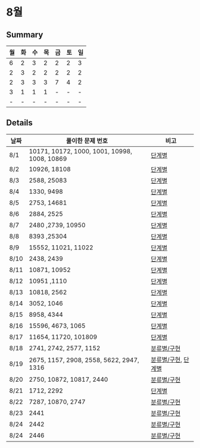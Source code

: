 # 8월
## Summary
|월|화|수|목|금|토|일|
|-|-|-|-|-|-|-|
|6|2|3|2|2|2|3|
|2|3|2|2|2|2|2|
|2|3|3|3|7|4|2|
|3|1|1|1|-|-|-|
|-|-|-|-|-|-|-|


## Details
|날짜|풀이한 문제 번호|비고|
|-|-|-|
|8/1|10171, 10172, 1000, 1001, 10998, 1008, 10869|[단계별](https://www.acmicpc.net/step)|
|8/2|10926, 18108|[단계별](https://www.acmicpc.net/step)|
|8/3|2588, 25083|[단계별](https://www.acmicpc.net/step)|
|8/4|1330, 9498|[단계별](https://www.acmicpc.net/step)|
|8/5|2753, 14681|[단계별](https://www.acmicpc.net/step)|
|8/6|2884, 2525|[단계별](https://www.acmicpc.net/step)|
|8/7|2480 ,2739, 10950|[단계별](https://www.acmicpc.net/step)|
|8/8|8393 ,25304|[단계별](https://www.acmicpc.net/step)|
|8/9|15552, 11021, 11022|[단계별](https://www.acmicpc.net/step)|
|8/10|2438, 2439|[단계별](https://www.acmicpc.net/step)|
|8/11|10871, 10952|[단계별](https://www.acmicpc.net/step)|
|8/12|10951 ,1110|[단계별](https://www.acmicpc.net/step)|
|8/13|10818, 2562|[단계별](https://www.acmicpc.net/step)|
|8/14|3052, 1046|[단계별](https://www.acmicpc.net/step)|
|8/15|8958, 4344|[단계별](https://www.acmicpc.net/step)|
|8/16|15596, 4673, 1065|[단계별](https://www.acmicpc.net/step)|
|8/17|11654, 11720, 101809|[단계별](https://www.acmicpc.net/step)|
|8/18|2741, 2742, 2577, 1152|[분류별/구현](https://www.acmicpc.net/problemset?sort=ac_desc&algo=102)|
|8/19|2675, 1157, 2908, 2558, 5622, 2947, 1316|[분류별/구현](https://www.acmicpc.net/problemset?sort=ac_desc&algo=102), [단계별](https://www.acmicpc.net/step)|
|8/20|2750, 10872, 10817, 2440|[분류별/구현](https://www.acmicpc.net/problemset?sort=ac_desc&algo=102)|
|8/21|1712, 2292|[단계별](https://www.acmicpc.net/step)|
|8/22|7287, 10870, 2747|[분류별/구현](https://www.acmicpc.net/problemset?sort=ac_desc&algo=102)|
|8/23|2441|[분류별/구현](https://www.acmicpc.net/problemset?sort=ac_desc&algo=102)|
|8/24|2442|[분류별/구현](https://www.acmicpc.net/problemset?sort=ac_desc&algo=102)|
|8/24|2446|[분류별/구현](https://www.acmicpc.net/problemset?sort=ac_desc&algo=102)|
